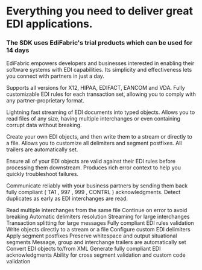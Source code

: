 # Everything you need to deliver great EDI applications.
### The SDK uses EdiFabric's trial products which can be used for 14 days 

EdiFabric empowers developers and businesses interested in enabling their software systems with EDI capabilities. Its simplicity and effectiveness lets you connect with partners in just a day.

Supports all versions for X12, HIPAA, EDIFACT, EANCOM and VDA. Fully customizable EDI rules for each transaction set, allowing you to comply with any partner-proprietary format.

Lightning fast streaming of EDI documents into typed objects. Allows you to read files of any size, having multiple interchanges or even containing corrupt data without breaking.

Create your own EDI objects, and then write them to a stream or directly to a file. Allows you to customize all delimiters and segment postfixes. All trailers are automatically set.

Ensure all of your EDI objects are valid against their EDI rules before processing them downstream. Produces rich error context to help you quickly troubleshoot failures.

Communicate reliably with your business partners by sending them back fully compliant ( TA1 , 997 , 999 , CONTRL ) acknowledgments. Detect duplicates as early as EDI interchanges are read.

Read multiple interchanges from the same file
Continue on error to avoid breaking
Automatic delimiters resolution
Streaming for large interchanges
Transaction splitting for large messages
Fully compliant EDI rules validation
Write objects directly to a stream or a file
Configure custom EDI delimiters
Apply segment postfixes
Preserve whitespace and output situational segments
Message, group and interchange trailers are automatically set
Convert EDI objects to/from XML
Generate fully compliant EDI acknowledgments
Ability for cross segment validation and custom code validation
